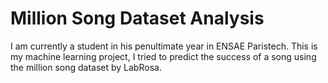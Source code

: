 # Million Song Dataset Analysis

I am currently a student in his penultimate year in ENSAE Paristech. This is my machine learning project,
I tried to predict the success of a song using the million song dataset by LabRosa.
